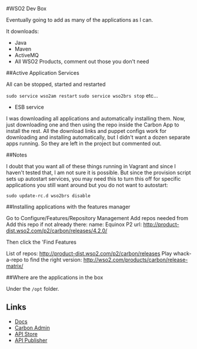 #WSO2 Dev Box

Eventually going to add as many of the applications as I can.

It downloads:

- Java
- Maven
- ActiveMQ
- All WSO2 Products, comment out those you don't need

##Active Application Services

All can be stopped, started and restarted

`sudo service wso2am restart`
`sudo service wso2brs stop`
etc...

- ESB service

I was downloading all applications and automatically installing them. Now, just downloading one and then using the repo
inside the Carbon App to install the rest. All the download links and puppet configs work for downloading and installing
automatically, but I didn't want a dozen separate apps running. So they are left in the project but commented out.

##Notes

I doubt that you want all of these things running in Vagrant and since I haven't tested that, I am not sure it is possible.
But since the provision script sets up autostart services, you may need this to turn this off for specific applications
you still want around but you do not want to autostart:

`sudo update-rc.d wso2brs disable`

##Installing applications with the features manager

Go to Configure/Features/Repository Management
Add repos needed from
Add this repo if not already there:
name: Equinox P2
url: http://product-dist.wso2.com/p2/carbon/releases/4.2.0/

Then click the 'Find Features

List of repos: http://product-dist.wso2.com/p2/carbon/releases
Play whack-a-repo to find the right version: http://wso2.com/products/carbon/release-matrix/

##Where are the applications in the box

Under the `/opt` folder.

## Links

- [Docs](https://docs.wso2.com/)
- [Carbon Admin](https://localhost:9443/carbon)
- [API Store](https://localhost:9443/store)
- [API Publisher](https://localhost:9443/publisher)